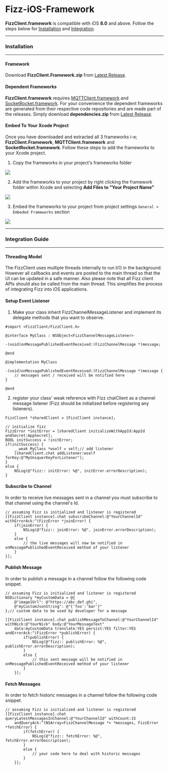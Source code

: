 # Fizz-iOS-Framework
**FizzClient.framework** is compatible with iOS **8.0** and above. Follow the steps below for [Installation](#installation) and [Integration](#integration-guide).

----------------
### Installation
----------------
#### Framework
Download **FizzClient.Framework.zip** from [Latest Release](https://github.com/FizzCorp/Fizz-iOS-Framework/releases/tag/v1.0).

#### Dependent Frameworks
**FizzClient.framework** requires [MQTTClient.framework](https://github.com/novastone-media/MQTT-Client-Framework) and [SocketRocket.framework](https://github.com/facebook/SocketRocket/releases/tag/0.4.2). For your convenience the dependent frameworks are generated from their respective code repositories and are made part of the releases. Simply download **dependencies.zip** from [Latest Release](https://github.com/FizzCorp/Fizz-iOS-Framework/releases/tag/v1.0).

#### Embed To Your Xcode Project
Once you have downloaded and extracted all 3 frameworks i-e; **FizzClient.Framework**, **MQTTClient.framework** and **SocketRocket.framework**. Follow these steps to add the frameworks to your Xcode project.
1. Copy the frameworks in your project's frameworks folder

![](https://user-images.githubusercontent.com/18396012/65511374-82d49d00-def0-11e9-83cc-121d60d8adf8.png)

2. Add the frameworks to your project by right clicking the framework folder within Xcode and selecting **Add Files to "Your Project Name"**

![](https://user-images.githubusercontent.com/18396012/65511375-836d3380-def0-11e9-9fb4-eb1c3a916b6a.png)

3. Embed the frameworks to your project from project settings ```General > Embeded Frameworks``` section

![](https://user-images.githubusercontent.com/18396012/65749209-260af980-e11f-11e9-86ea-19fad96ba4e6.png)

---------------------
### Integration Guide
---------------------
#### Threading Model
The FizzClient uses multiple threads internally to run I/O in the background. However all callbacks and events are posted to the main thread so that the UI can be updated in a safe manner. Also please note that all Fizz client APIs should also be called from the main thread. This simplifies the process of integrating Fizz into iOS applications.

#### Setup Event Listener
1. Make your class inherit FizzChannelMessageListener and implement its delegate methods that you want to observe.
```objc
#import <FizzClient/FizzClient.h>

@interface MyClass : NSObject<FizzChannelMessageListener>

-(void)onMessagePublishedEventReceived:(FizzChannelMessage *)message;

@end

@implementation MyClass

-(void)onMessagePublishedEventReceived:(FizzChannelMessage *)message {
    // messages sent / received will be notified here
}

@end

```
2. register your class' weak reference with Fizz chatClient as a channel message listener (Fizz should be initialized before registering any listeners).
```objc
FizzClient *sharedClient = [FizzClient instance];

// initialize fizz
FizzError *initError = [sharedClient initializeWithAppId:AppId andSecret:AppSecret];
BOOL initSuccess = !initError;
if(initSuccess) {
    __weak MyClass *wself = self;// add listener
    [sharedClient.chat addListener:wself forKey:@"MyUniquerKeyForListener"];
}
else {
    NSLog(@"fizz:: initError: %@", initError.errorDescription);
}
```
#### Subscribe to Channel
In order to receive live messages sent in a channel you must subscribe to that channel using the channel's Id.
```objc
// assuming Fizz is initialized and listener is registered
[[FizzClient instance].chat subscribeChannel:@"YourChannelId" withErrorAck:^(FizzError *joinError) {
    if(joinError) {
        NSLog(@"fizz:: joinError: %@", joinError.errorDescription);
    }
    else {
        // the live messages will now be notified in onMessagePublishedEventReceived method of your listener
    }
}];
```
#### Publish Message
In order to publish a message in a channel follow the following code snippet.
```objc
// assuming Fizz is initialized and listener is registered
NSDictionary *myCustomData = @{
    @"image1Url": @"https://abc.def.ghi",
    @"myCustomJsonString": @"{'foo':'bar'}"
};// custom data to be used by developer for a message

[[FizzClient instance].chat publishMessageToChannel:@"YourChannelId" withNick:@"YourNick" body:@"YourMessageText"
    data:myCustomData translate:YES persist:YES filter:YES andErrorAck:^(FizzError *publishError) {
        if(publishError) {
            NSLog(@"fizz:: publishError: %@", publishError.errorDescription);
        }
        else {
            // this sent message will be notified in onMessagePublishedEventReceived method of your listener
        }
    }];
```
#### Fetch Messages
In order to fetch historic messages in a channel follow the following code snippet.
```objc
// assuming Fizz is initialized and listener is registered
[[FizzClient instance].chat queryLatestMessagesInChannel:@"YourChannelId" withCount:15
    andQueryAck:^(NSArray<FizzChannelMessage *> *messages, FizzError *fetchError) {
        if(fetchError) {
            NSLog(@"fizz:: fetchError: %@", fetchError.errorDescription);
        }
        else {
            // your code here to deal with historic messages
        }
    }];
```